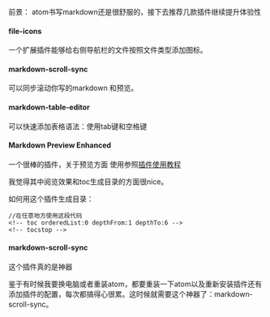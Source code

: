 前景： atom书写markdown还是很舒服的，接下去推荐几款插件继续提升体验性

#### file-icons
一个扩展插件能够给右侧导航栏的文件按照文件类型添加图标。

#### markdown-scroll-sync
可以同步滚动你写的markdown 和预览。

#### markdown-table-editor

可以快速添加表格语法：使用tab键和空格键

#### Markdown Preview Enhanced

一个很棒的插件，关于预览方面
使用参照[插件使用教程
](https://atom.io/packages/markdown-preview-enhanced)

我觉得其中阅览效果和toc生成目录的方面很nice。


如何用这个插件生成目录：
```
//在任意地方使用这段代码
<!-- toc orderedList:0 depthFrom:1 depthTo:6 -->
<!-- tocstop -->
```

####  markdown-scroll-sync

这个插件真的是神器

鉴于有时候我要换电脑或者重装atom，都要重装一下atom以及重新安装插件还有添加插件的配置，每次都搞得心很累。这时候就需要这个神器了：markdown-scroll-sync。
